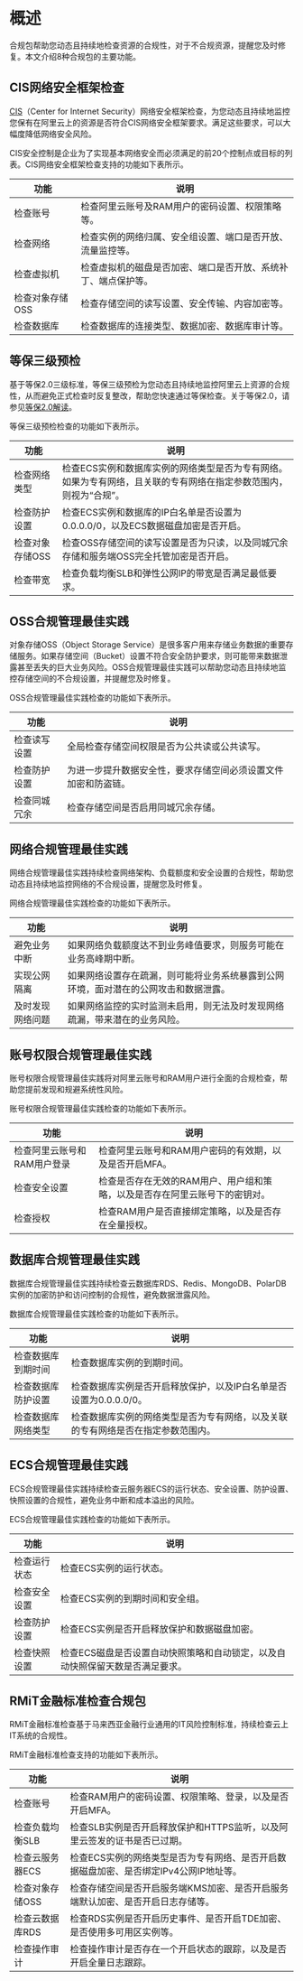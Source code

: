 # 概述

合规包帮助您动态且持续地检查资源的合规性，对于不合规资源，提醒您及时修复。本文介绍8种合规包的主要功能。

## CIS网络安全框架检查

[CIS](https://www.cisecurity.org/)（Center for Internet Security）网络安全框架检查，为您动态且持续地监控您保有在阿里云上的资源是否符合CIS网络安全框架要求。满足这些要求，可以大幅度降低网络安全风险。

CIS安全控制是企业为了实现基本网络安全而必须满足的前20个控制点或目标的列表。CIS网络安全框架检查支持的功能如下表所示。

|功能|说明|
|--|--|
|检查账号|检查阿里云账号及RAM用户的密码设置、权限策略等。|
|检查网络|检查实例的网络归属、安全组设置、端口是否开放、流量监控等。|
|检查虚拟机|检查虚拟机的磁盘是否加密、端口是否开放、系统补丁、端点保护等。|
|检查对象存储OSS|检查存储空间的读写设置、安全传输、内容加密等。|
|检查数据库|检查数据库的连接类型、数据加密、数据库审计等。|

## 等保三级预检

基于等保2.0三级标准，等保三级预检为您动态且持续地监控阿里云上资源的合规性，从而避免正式检查时反复整改，帮助您快速通过等保检查。关于等保2.0，请参见[等保2.0解读](/intl.zh-CN/资源合规包/等保2.0解读.md)。

等保三级预检检查的功能如下表所示。

|功能|说明|
|--|--|
|检查网络类型|检查ECS实例和数据库实例的网络类型是否为专有网络。如果为专有网络，且关联的专有网络在指定参数范围内，则视为“合规”。|
|检查防护设置|检查ECS实例和数据库的IP白名单是否设置为0.0.0.0/0，以及ECS数据磁盘加密是否开启。|
|检查对象存储OSS|检查OSS存储空间的读写设置是否为只读，以及同城冗余存储和服务端OSS完全托管加密是否开启。|
|检查带宽|检查负载均衡SLB和弹性公网IP的带宽是否满足最低要求。|

## OSS合规管理最佳实践

对象存储OSS（Object Storage Service）是很多客户用来存储业务数据的重要存储服务。如果存储空间（Bucket）设置不符合安全防护要求，则可能带来数据泄露甚至丢失的巨大业务风险。OSS合规管理最佳实践可以帮助您动态且持续地监控存储空间的不合规设置，并提醒您及时修复。

OSS合规管理最佳实践检查的功能如下表所示。

|功能|说明|
|--|--|
|检查读写设置|全局检查存储空间权限是否为公共读或公共读写。|
|检查防护设置|为进一步提升数据安全性，要求存储空间必须设置文件加密和防盗链。|
|检查同城冗余|检查存储空间是否启用同城冗余存储。|

## 网络合规管理最佳实践

网络合规管理最佳实践持续检查网络架构、负载额度和安全设置的合规性，帮助您动态且持续地监控网络的不合规设置，提醒您及时修复。

网络合规管理最佳实践检查的功能如下表所示。

|功能|说明|
|--|--|
|避免业务中断|如果网络负载额度达不到业务峰值要求，则服务可能在业务高峰期中断。|
|实现公网隔离|如果网络设置存在疏漏，则可能将业务系统暴露到公网环境，面对潜在的公网攻击和数据泄露。|
|及时发现网络问题|如果网络监控的实时监测未启用，则无法及时发现网络疏漏，带来潜在的业务风险。|

## 账号权限合规管理最佳实践

账号权限合规管理最佳实践将对阿里云账号和RAM用户进行全面的合规检查，帮助您提前发现和规避系统性风险。

账号权限合规管理最佳实践检查的功能如下表所示。

|功能|说明|
|--|--|
|检查阿里云账号和RAM用户登录|检查阿里云账号和RAM用户密码的有效期，以及是否开启MFA。|
|检查安全设置|检查是否存在无效的RAM用户、用户组和策略，以及是否存在阿里云账号下的密钥对。|
|检查授权|检查RAM用户是否直接绑定策略，以及是否存在全量授权。|

## 数据库合规管理最佳实践

数据库合规管理最佳实践持续检查云数据库RDS、Redis、MongoDB、PolarDB实例的加密防护和访问控制的合规性，避免数据泄露风险。

数据库合规管理最佳实践检查的功能如下表所示。

|功能|说明|
|--|--|
|检查数据库到期时间|检查数据库实例的到期时间。|
|检查数据库防护设置|检查数据库实例是否开启释放保护，以及IP白名单是否设置为0.0.0.0/0。|
|检查数据库网络类型|检查数据库实例的网络类型是否为专有网络，以及关联的专有网络是否在指定参数范围内。|

## ECS合规管理最佳实践

ECS合规管理最佳实践持续检查云服务器ECS的运行状态、安全设置、防护设置、快照设置的合规性，避免业务中断和成本溢出的风险。

ECS合规管理最佳实践检查的功能如下表所示。

|功能|说明|
|--|--|
|检查运行状态|检查ECS实例的运行状态。|
|检查安全设置|检查ECS实例的到期时间和安全组。|
|检查防护设置|检查ECS实例是否开启释放保护和数据磁盘加密。|
|检查快照设置|检查ECS磁盘是否设置自动快照策略和自动锁定，以及自动快照保留天数是否满足要求。|

## RMiT金融标准检查合规包

RMiT金融标准检查基于马来西亚金融行业通用的IT风险控制标准，持续检查云上IT系统的合规性。

RMiT金融标准检查支持的功能如下表所示。

|功能|说明|
|--|--|
|检查账号|检查RAM用户的密码设置、权限策略、登录，以及是否开启MFA。|
|检查负载均衡SLB|检查SLB实例是否开启释放保护和HTTPS监听，以及阿里云签发的证书是否已过期。|
|检查云服务器ECS|检查ECS实例的网络类型是否为专有网络、是否开启数据磁盘加密、是否绑定IPv4公网IP地址等。|
|检查对象存储OSS|检查存储空间是否开启服务端KMS加密、是否开启服务端默认加密、是否开启日志存储等。|
|检查云数据库RDS|检查RDS实例是否开启历史事件、是否开启TDE加密、是否使用多可用区实例等。|
|检查操作审计|检查操作审计是否存在一个开启状态的跟踪，以及是否开启全量日志跟踪。|

